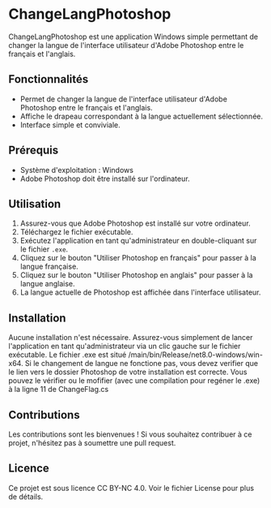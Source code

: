 # ChangeLangPhotoshop

ChangeLangPhotoshop est une application Windows simple permettant de changer la langue de l'interface utilisateur d'Adobe Photoshop entre le français et l'anglais.

## Fonctionnalités

- Permet de changer la langue de l'interface utilisateur d'Adobe Photoshop entre le français et l'anglais.
- Affiche le drapeau correspondant à la langue actuellement sélectionnée.
- Interface simple et conviviale.

## Prérequis

- Système d'exploitation : Windows
- Adobe Photoshop doit être installé sur l'ordinateur.

## Utilisation

1. Assurez-vous que Adobe Photoshop est installé sur votre ordinateur.
2. Téléchargez le fichier exécutable.
4. Exécutez l'application en tant qu'administrateur en double-cliquant sur le fichier `.exe`.
5. Cliquez sur le bouton "Utiliser Photoshop en français" pour passer à la langue française.
6. Cliquez sur le bouton "Utiliser Photoshop en anglais" pour passer à la langue anglaise.
7. La langue actuelle de Photoshop est affichée dans l'interface utilisateur.

## Installation

Aucune installation n'est nécessaire. Assurez-vous simplement de lancer l'application en tant qu'administrateur via un clic gauche sur le fichier exécutable.
Le fichier .exe est situé /main/bin/Release/net8.0-windows/win-x64.
Si le changement de langue ne fonctione pas, vous devez verifier que le lien vers le dossier Photoshop de votre installation est correcte. Vous pouvez le vérifier ou le mofifier (avec une compilation pour regéner le .exe) à la ligne 11 de ChangeFlag.cs


## Contributions

Les contributions sont les bienvenues ! Si vous souhaitez contribuer à ce projet, n'hésitez pas à soumettre une pull request.

## Licence

Ce projet est sous licence CC BY-NC 4.0. Voir le fichier License pour plus de détails.
